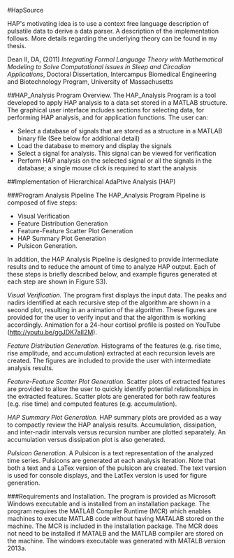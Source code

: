#HapSource

HAP's motivating idea is to use a context free language description of pulsatile data to derive a data parser. A description of the implementation follows. More details regarding the underlying theory can be found in my thesis.

Dean II, DA, (2011) *Integrating Formal Language Theory with Mathematical Modeling to Solve Computational issues in Sleep and Circadian Applications*, Doctoral Dissertation, Intercampus Biomedical Engineering and Biotechnology Program, University of Massachusetts

##HAP_Analysis Program
Overview. The HAP_Analysis Program is a tool developed to apply HAP analysis to a data set stored in a MATLAB structure. The graphical user interface includes sections for selecting data, for performing HAP analysis, and for application functions. The user can:
*	Select a database of signals that are stored as a structure in a MATLAB binary file (See below for additional detail)
*	Load the database to memory and display the signals
*	Select a signal for analysis. This signal can be viewed for verification
*	Perform HAP analysis on the selected signal or all the signals in the database; a single mouse click is required to start the analysis 


##Implementation of Hierarchical AdaPtive Analysis (HAP)

###Program Analysis Pipeline
The HAP_Analysis Program Pipeline is composed of five steps: 
* Visual Verification
* Feature Distribution Generation
* Feature-Feature Scatter Plot Generation
* HAP Summary Plot Generation
* Pulsicon Generation. 

In addition, the HAP Analysis Pipeline is designed to provide intermediate results and to reduce the amount of time to analyze HAP output. Each of these steps is briefly described below, and example figures generated at each step are shown in Figure S3).

*Visual Verification.* The program first displays the input data. The peaks and nadirs identified at each recursive step of the algorithm are shown in a second plot, resulting in an animation of the algorithm. These figures are provided for the user to verify input and that the algorithm is working accordingly. Animation for a 24-hour cortisol profile is posted on YouTube (http://youtu.be/ggJDK7alI2M).

*Feature Distribution Generation.* Histograms of the features (e.g. rise time, rise amplitude, and accumulation) extracted at each recursion levels are created. The figures are included to provide the user with intermediate analysis results.

*Feature-Feature Scatter Plot Generation.* Scatter plots of extracted features are provided to allow the user to quickly identify potential relationships in the extracted features. Scatter plots are generated for both raw features (e.g. rise time) and computed features (e.g. accumulation).

*HAP Summary Plot Generation.* HAP summary plots are provided as a way to compactly review the HAP analysis results. Accumulation, dissipation, and inter-nadir intervals versus recursion number are plotted separately. An accumulation versus dissipation plot is also generated.

*Pulsicon Generation.* A Pulsicon is a text representation of the analyzed time series. Pulsicons are generated at each analysis iteration.  Note that both a text and a LaTex version of the pulsicon are created. The text version is used for console displays, and the LatTex version is used for figure generation.

###Requirements and Installation. 
The program is provided as Microsoft Windows executable and is installed from an installation package. The program requires the MATLAB Compiler Runtime (MCR) which enables machines to execute MATLAB code without having MATALAB stored on the machine. The MCR is included in the installation package. The MCR does not need to be installed if MATALB and the MATLAB compiler are stored on the machine. The windows executable was generated with MATALB version 2013a.

